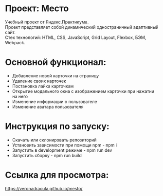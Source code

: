 # Проект: Место

Учебный проект от Яндекс.Практикума.  
Проект представляет собой динамический одностраничный адаптивный сайт.    
Стек технологий: HTML, CSS, JavaScript, Grid Layout, Flexbox, БЭМ, Webpack.
  
# Основной функционал:  
- Добавление новой карточки на страницу   
- Удаление своих карточек  
- Постановка лайка карточкам  
- Открытие модального окна с изображением карточки при нажатии на него  
- Изменение информации о пользователе  
- Изменение аватара пользователя 
  
# Инструкция по запуску:
- Скачать или склонировать репозиторий  
- Установить зависимости при помощи npm - npm i  
- Запустить в development режиме - npm run dev  
- Запустить сборку - npm run build  

# Ссылка для просмотра:  
https://veronadracula.github.io/mesto/  
